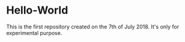 # Hello-World
This is the first repository created on the 7th of July 2018. It's only for experimental purpose.
